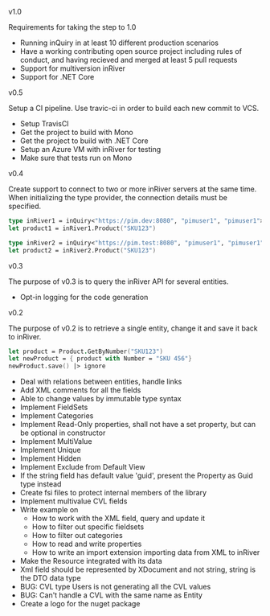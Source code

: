 v1.0

Requirements for taking the step to 1.0

* Running inQuiry in at least 10 different production scenarios
* Have a working contributing open source project including rules of conduct, and having recieved and merged at least 5 pull requests
* Support for multiversion inRiver
* Support for .NET Core


v0.5

Setup a CI pipeline. Use travic-ci in order to build each new commit to VCS.

* Setup TravisCI
* Get the project to build with Mono
* Get the project to build with .NET Core
* Setup an Azure VM with inRiver for testing
* Make sure that tests run on Mono


v0.4

Create support to connect to two or more inRiver servers at the same time. When initializing
the type provider, the connection details must be specified.

```fsharp
type inRiver1 = inQuiry<"https://pim.dev:8080", "pimuser1", "pimuser1">
let product1 = inRiver1.Product("SKU123")

type inRiver2 = inQuiry<"https://pim.test:8080", "pimuser1", "pimuser1">
let product2 = inRiver2.Product("SKU123")
```

v0.3

The purpose of v0.3 is to query the inRiver API for several entities.

* Opt-in logging for the code generation

v0.2

The purpose of v0.2 is to retrieve a single entity, change it and save it back to inRiver.

```fsharp
let product = Product.GetByNumber("SKU123")
let newProduct = { product with Number = "SKU 456"}
newProduct.save() |> ignore
```

* Deal with relations between entities, handle links
* Add XML comments for all the fields
* Able to change values by immutable type syntax
* Implement FieldSets
* Implement Categories
* Implement Read-Only properties, shall not have a set property, but can be optional in constructor
* Implement MultiValue
* Implement Unique
* Implement Hidden
* Implement Exclude from Default View
* If the string field has default value 'guid', present the Property as Guid type instead
* Create fsi files to protect internal members of the library
* Implement multivalue CVL fields
* Write example on
  - How to work with the XML field, query and update it
  - How to filter out specific fieldsets
  - How to filter out categories
  - How to read and write properties
  - How to write an import extension importing data from XML to inRiver
* Make the Resource integrated with its data
* Xml field should be represented by XDocument and not string, string is the DTO data type
* BUG: CVL type Users is not generating all the CVL values
* BUG: Can't handle a CVL with the same name as Entity
* Create a logo for the nuget package